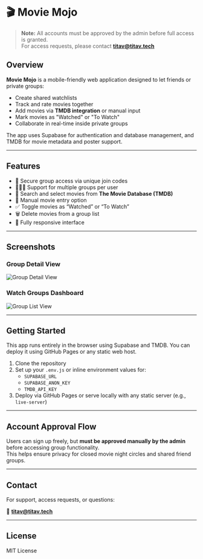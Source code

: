 # 🎬 Movie Mojo

> **Note:** All accounts must be approved by the admin before full access is granted.  
> For access requests, please contact **titav@titav.tech**

## Overview

**Movie Mojo** is a mobile-friendly web application designed to let friends or private groups:

- Create shared watchlists
- Track and rate movies together
- Add movies via **TMDB integration** or manual input
- Mark movies as "Watched" or "To Watch"
- Collaborate in real-time inside private groups

The app uses Supabase for authentication and database management, and TMDB for movie metadata and poster support.

---

## Features

- 🔐 Secure group access via unique join codes  
- 🧑‍🤝‍🧑 Support for multiple groups per user  
- 🔎 Search and select movies from **The Movie Database (TMDB)**  
- 📝 Manual movie entry option  
- ✅ Toggle movies as “Watched” or “To Watch”  
- 🗑 Delete movies from a group list  
- 📱 Fully responsive interface

---

## Screenshots

### Group Detail View

![Group Detail View](./Screenshot%202025-07-30%20145832.png)

### Watch Groups Dashboard

![Group List View](./Screenshot%202025-07-30%20145640.png)

---

## Getting Started

This app runs entirely in the browser using Supabase and TMDB. You can deploy it using GitHub Pages or any static web host.

1. Clone the repository
2. Set up your `.env.js` or inline environment values for:
   - `SUPABASE_URL`
   - `SUPABASE_ANON_KEY`
   - `TMDB_API_KEY`
3. Deploy via GitHub Pages or serve locally with any static server (e.g., `live-server`)

---

## Account Approval Flow

Users can sign up freely, but **must be approved manually by the admin** before accessing group functionality.  
This helps ensure privacy for closed movie night circles and shared friend groups.

---

## Contact

For support, access requests, or questions:

📧 **titav@titav.tech**

---

## License

MIT License

